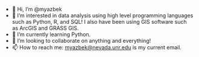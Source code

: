 - 👋 Hi, I’m @myazbek
- 👀 I’m interested in data analysis using high level programming languages such as Python, R, and SQL! I also have been using GIS software such as ArcGIS and GRASS GIS.
- 🌱 I’m currently learning Python. 
- 💞️ I’m looking to collaborate on anything and everything! 
- 📫 How to reach me: myazbek@nevada.unr.edu is my current email.

<!---
myazbek/myazbek is a ✨ special ✨ repository because its `README.md` (this file) appears on your GitHub profile.
You can click the Preview link to take a look at your changes.
--->
